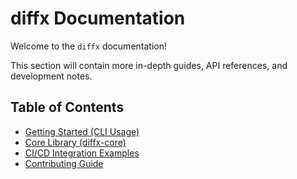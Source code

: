 # diffx Documentation

Welcome to the `diffx` documentation!

This section will contain more in-depth guides, API references, and development notes.

## Table of Contents

- [Getting Started (CLI Usage)](./cli-usage.md)
- [Core Library (diffx-core)](./core-library.md)
- [CI/CD Integration Examples](./ci-cd.md)
- [Contributing Guide](./contributing.md)
